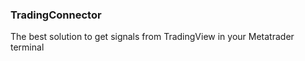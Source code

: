 ### TradingConnector

The best solution to get signals from TradingView in your Metatrader terminal
